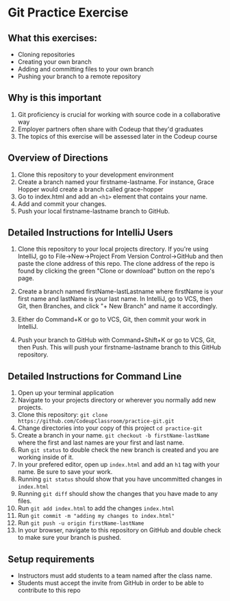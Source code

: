# Git Practice Exercise

## What this exercises:
- Cloning repositories
- Creating your own branch
- Adding and committing files to your own branch
- Pushing your branch to a remote repository

## Why is this important
1. Git proficiency is crucial for working with source code in a collaborative way
2. Employer partners often share with Codeup that they'd graduates 
3. The topics of this exercise will be assessed later in the Codeup course
 
## Overview of Directions
1. Clone this repository to your development environment
2. Create a branch named your firstname-lastname. For instance, Grace Hopper would create a branch called grace-hopper
3. Go to index.html and add an `<h1>` element that contains your name.
4. Add and commit your changes.
5. Push your local firstname-lastname branch to GitHub.

## Detailed Instructions for IntelliJ Users
1. Clone this repository to your local projects directory. If you're using IntelliJ, go to File->New->Project From Version Control->GitHub and then paste the clone address of this repo. The clone address of the repo is found by clicking the green "Clone or download" button on the repo's page.

2. Create a branch named firstName-lastLastname where firstName is your first name and lastName is your last name. In IntelliJ, go to VCS, then Git, then Branches, and click "+ New Branch" and name it accordingly.

3. Either do Command+K or go to VCS, Git, then commit your work in IntelliJ.

4. Push your branch to GitHub with Command+Shift+K or go to VCS, Git, then Push. This will push your firstname-lastname branch to this GitHub repository. 

## Detailed Instructions for Command Line
1. Open up your terminal application
2. Navigate to your projects directory or wherever you normally add new projects.
3. Clone this repository: `git clone https://github.com/CodeupClassroom/practice-git.git`
4. Change directories into your copy of this project `cd practice-git`
5. Create a branch in your name. `git checkout -b firstName-lastName` where the first and last names are your first and last name.
6. Run `git status` to double check the new branch is created and you are working inside of it.
7. In your prefered editor, open up `index.html` and add an `h1` tag with your name. Be sure to save your work.
8. Running `git status` should show that you have uncommitted changes in `index.html`
9. Running `git diff` should show the changes that you have made to any files.
10. Run `git add index.html` to add the changes `index.html`
11. Run `git commit -m "adding my changes to index.html"`
12. Run `git push -u origin firstName-lastName`
13. In your browser, navigate to this repository on GitHub and double check to make sure your branch is pushed.

## Setup requirements
- Instructors must add students to a team named after the class name.
- Students must accept the invite from GitHub in order to be able to contribute to this repo
